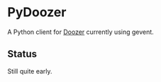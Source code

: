 # PyDoozer

A Python client for [Doozer](https://github.com/ha/doozer) currently using gevent. 

## Status

Still quite early.